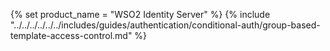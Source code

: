 {% set product_name = "WSO2 Identity Server" %}
{% include "../../../../../../includes/guides/authentication/conditional-auth/group-based-template-access-control.md" %}